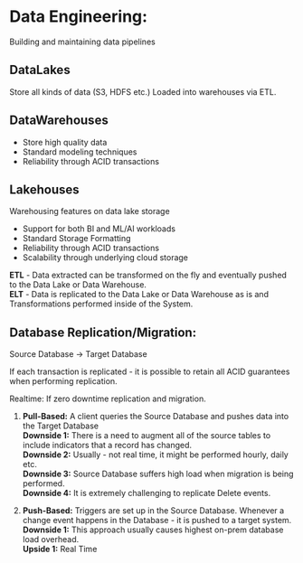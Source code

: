 # Data Engineering:

Building and maintaining data pipelines

## DataLakes
Store all kinds of data (S3, HDFS etc.)
Loaded into warehouses via ETL.

## DataWarehouses
- Store high quality data
- Standard modeling techniques
-  Reliability through ACID transactions

## Lakehouses
Warehousing features on data lake storage 
- Support for both BI and ML/AI workloads
- Standard Storage Formatting
- Reliability through ACID transactions
- Scalability through underlying cloud storage


**ETL** - Data extracted can be transformed on the fly and eventually pushed to the Data Lake or Data Warehouse.  
**ELT** - Data is replicated to the Data Lake or Data Warehouse as is and Transformations performed inside of the System.

## Database Replication/Migration:

Source Database -> Target Database

If each transaction is replicated - it is possible to retain all ACID guarantees when performing replication.  

Realtime: If zero downtime replication and migration.

1. **Pull-Based:** A client queries the Source Database and pushes data into the Target Database  
    **Downside 1:** There is a need to augment all of the source tables to include indicators that a record has changed.  
    **Downside 2:** Usually - not real time, it might be performed hourly, daily etc.  
    **Downside 3:** Source Database suffers high load when migration is being performed.  
    **Downside 4:** It is extremely challenging to replicate Delete events.  

2. **Push-Based:** Triggers are set up in the Source Database. Whenever a change event happens in the Database - it is pushed to a target system.  
    **Downside 1:** This approach usually causes highest on-prem database load overhead.  
    **Upside 1:** Real Time
    
 